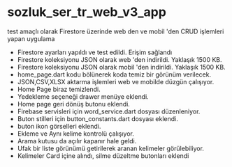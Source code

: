 # sozluk_ser_tr_web_v3_app

test amaçlı olarak Firestore üzerinde web den ve mobil 'den CRUD işlemleri yapan uygulama
- Firestore ayarları yapıldı ve test edildi. Erişim sağlandı
- Firestore koleksiyonu JSON olarak web 'den indirildi. Yaklaşık 1500 KB.
- Firestore koleksiyonu JSON olarak mobil 'den indirildi. Yaklaşık 1500 KB.
- home_page.dart kodu bölünerek koda temiz bir görünüm verilecek.
- JSON,CSV,XLSX aktarma işlemleri web ve mobilde düzgün çalışıyor.
- Home Page biraz temizlendi.
- Yedekleme seçeneği drawer menüye eklendi.
- Home page geri dönüş butonu eklendi.
- Firebase servisleri için word_service.dart dosyası düzenleniyor.
- Buton stilleri için button_constants.dart dosyası eklendi.
- buton ikon görselleri eklendi.
- Ekleme ve Aynı kelime kontrolü çalışıyor.
- Arama kutusu da açılır kapanır hale geldi.
- Ufak bir liste görünümü getirilerek aranan kelimeler görülebiliyor.
- Kelimeler Card içine alındı, silme düzeltme butonları eklendi